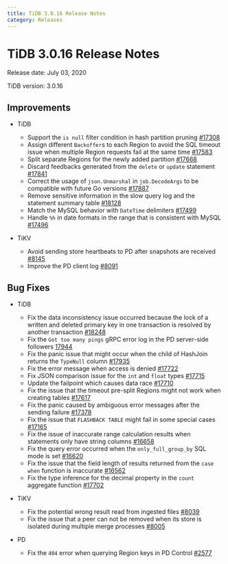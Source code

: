 ```yaml
---
title: TiDB 3.0.16 Release Notes
category: Releases
---
```


# TiDB 3.0.16 Release Notes

Release date: July 03, 2020

TiDB version: 3.0.16

## Improvements

+ TiDB

    - Support the `is null` filter condition in hash partition pruning [#17308](https://github.com/pingcap/tidb/pull/17308)
    - Assign different `Backoffer`s to each Region to avoid the SQL timeout issue when multiple Region requests fail at the same time [#17583](https://github.com/pingcap/tidb/pull/17583)
    - Split separate Regions for the newly added partition [#17668](https://github.com/pingcap/tidb/pull/17668)
    - Discard feedbacks generated from the `delete` or `update` statement [#17841](https://github.com/pingcap/tidb/pull/17841)
    - Correct the usage of `json.Unmarshal` in `job.DecodeArgs` to be compatible with future Go versions [#17887](https://github.com/pingcap/tidb/pull/17887)
    - Remove sensitive information in the slow query log and the statement summary table [#18128](https://github.com/pingcap/tidb/pull/18128)
    - Match the MySQL behavior with `DateTime` delimiters [#17499](https://github.com/pingcap/tidb/pull/17499)
    - Handle `%h` in date formats in the range that is consistent with MySQL [#17496](https://github.com/pingcap/tidb/pull/17496)

+ TiKV

    - Avoid sending store heartbeats to PD after snapshots are received [#8145](https://github.com/tikv/tikv/pull/8145)
    - Improve the PD client log [#8091](https://github.com/tikv/tikv/pull/8091)

## Bug Fixes

+ TiDB

    - Fix the data inconsistency issue occurred because the lock of a written and deleted primary key in one transaction is resolved by another transaction [#18248](https://github.com/pingcap/tidb/pull/18248)
    - Fix the `Got too many pings` gRPC error log in the PD server-side followers [17944](https://github.com/pingcap/tidb/pull/17944)
    - Fix the panic issue that might occur when the child of HashJoin returns the `TypeNull` column [#17935](https://github.com/pingcap/tidb/pull/17935)
    - Fix the error message when access is denied [#17722](https://github.com/pingcap/tidb/pull/17722)
    - Fix JSON comparison issue for the `int` and `float` types [#17715](https://github.com/pingcap/tidb/pull/17715)
    - Update the failpoint which causes data race [#17710](https://github.com/pingcap/tidb/pull/17710)
    - Fix the issue that the timeout pre-split Regions might not work when creating tables [#17617](https://github.com/pingcap/tidb/pull/17617)
    - Fix the panic caused by ambiguous error messages after the sending failure [#17378](https://github.com/pingcap/tidb/pull/17378)
    - Fix the issue that `FLASHBACK TABLE` might fail in some special cases [#17165](https://github.com/pingcap/tidb/pull/17165)
    - Fix the issue of inaccurate range calculation results when statements only have string columns [#16658](https://github.com/pingcap/tidb/pull/16658)
    - Fix the query error occurred when the `only_full_group_by` SQL mode is set [#16620](https://github.com/pingcap/tidb/pull/16620)
    - Fix the issue that the field length of results returned from the `case when` function is inaccurate [#16562](https://github.com/pingcap/tidb/pull/16562)
    - Fix the type inference for the decimal property in the `count` aggregate function [#17702](https://github.com/pingcap/tidb/pull/17702)

+ TiKV

    - Fix the potential wrong result read from ingested files [#8039](https://github.com/tikv/tikv/pull/8039)
    - Fix the issue that a peer can not be removed when its store is isolated during multiple merge processes [#8005](https://github.com/tikv/tikv/pull/8005)

+ PD

    - Fix the `404` error when querying Region keys in PD Control [#2577](https://github.com/pingcap/pd/pull/2577)
